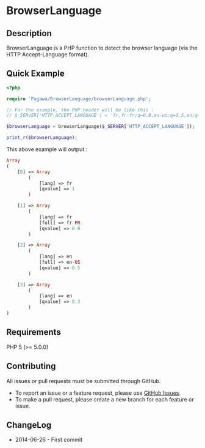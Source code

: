 BrowserLanguage
===========


Description
---------

BrowserLanguage is a PHP function to detect the browser language (via the HTTP Accept-Language format).


Quick Example
---------

```php
<?php

require 'Pagawa/BrowserLanguage/browserLanguage.php';

// For the example, the PHP header will be like this :
// $_SERVER['HTTP_ACCEPT_LANGUAGE'] = 'fr,fr-fr;q=0.8,en-us;q=0.5,en;q=0.3'

$browserLanguage = browserLanguage($_SERVER['HTTP_ACCEPT_LANGUAGE']);

print_r($browserLanguage);
```

This above example will output :

```php
Array
(
    [0] => Array
        (
            [lang] => fr
            [qvalue] => 1
        )

    [1] => Array
        (
            [lang] => fr
            [full] => fr-FR
            [qvalue] => 0.8
        )

    [2] => Array
        (
            [lang] => en
            [full] => en-US
            [qvalue] => 0.5
        )

    [3] => Array
        (
            [lang] => en
            [qvalue] => 0.3
        )
)
```


Requirements
---------

PHP 5 (>= 5.0.0)


Contributing
---------

All issues or pull requests must be submitted through GitHub.

* To report an issue or a feature request, please use [GitHub Issues](https://github.com/Pagawa/BrowserLanguage/issues).
* To make a pull request, please create a new branch for each feature or issue.


ChangeLog
---------

* 2014-06-26 - First commit
